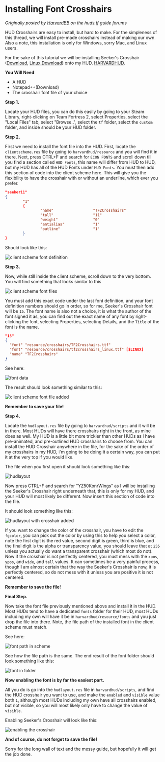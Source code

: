 # Installing Font Crosshairs

_Originally posted by [HarvardBB](https://github.com/harvardbb) on the huds.tf guide forums_

HUD Crosshairs are easy to install, but hard to make. For the simpleness of this thread, we will install pre-made crosshairs instead of making our own. Also a note, this installation is only for Windows, sorry Mac, and Linux users.

For the sake of this tutorial we will be installing Seeker's Crosshair ([Download](https://raw.githubusercontent.com/Hypnootize/TF2-HUD-Crosshairs/master/crosshairs/TF2Crosshairs.ttf), [Linux Download](https://raw.githubusercontent.com/Hypnootize/TF2-HUD-Crosshairs/master/crosshairs/tf2crosshairs_linux.ttf)) onto my HUD, [HARVARDHUD](https://github.com/harvardbb/harvardhud).

**You Will Need**

* A HUD
* Notepad++(Download)
* The crosshair font file of your choice

**Step 1.**

Locate your HUD files, you can do this easily by going to your Steam Library, right-clicking on Team Fortress 2, select Properties, select the "Local Files" tab, select "Browse..", select the `tf` folder, select the `custom` folder, and inside should be your HUD folder.

**Step 2.**

First we need to install the font file into the HUD. First, locate the `clientscheme.res` file by going to `harvardhud/resource` and you will find it in there. Next, press CTRL+F and search for `ECON FONTS` and scroll down till you find a section called `HUD Fonts`, this name will differ from HUD to HUD, but my HUD has all of the HUD Fonts under `HUD Fonts`. You must then add this section of code into the client scheme here. This will give you the flexibility to have the crosshair with or without an underline, which ever you prefer.

```json
"seeker11"
{
        "1"
        {
                "name"                  "TF2Crosshairs"
                "tall"                  "11"
                "weight"                "0"
                "antialias"             "1"
                "outline"               "1"
        }
}
```

Should look like this:

![client scheme font definition](../../assets/images/tf2/huds/font_crosshairs/clientscheme_font.png)

**Step 3.**

Now, while still inside the client scheme, scroll down to the very bottom.  You will find something that looks similar to this

![client scheme font files](../../assets/images/tf2/huds/font_crosshairs/clientscheme_fontfile.png)

You must add this exact code under the last font definition, and your font definition numbers should go in order, so for me, Seeker's Crosshair font will be `15`. The font name is also not a choice, it is what the author of the font signed it as, you can find out the exact name of any font by right-clicking the font, selecting Properties, selecting Details, and the `Title` of the font is the name.

```json
"15"
{
  "font" "resource/crosshairs/TF2Crosshairs.ttf"
  "font" "resource/crosshairs/tf2crosshairs_linux.ttf" [$LINUX]
  "name" "TF2Crosshairs"
}
```

See here:

![font data](../../assets/images/tf2/huds/font_crosshairs/font_data.png)

The result should look something similar to this:

![client scheme font file added](../../assets/images/tf2/huds/font_crosshairs/clientscheme_fontfile_added.png)

**Remember to save your file!**

**Step 4.**

Locate the `hudlayout.res` file by going to `harvardhud/scripts` and it will be in there. Most HUDs will have there crosshairs right in the front, as mine does as well. My HUD is a little bit more trickier than other HUDs as I have pre-animated, and pre-outlined HUD crosshairs to choose from. You can install the HUD Crosshair anywhere in the file, for the sake of the order of my crosshairs in my HUD, I'm going to be doing it a certain way, you can put it at the very top if you would like.

The file when you first open it should look something like this:

![hudlayout](../../assets/images/tf2/huds/font_crosshairs/hudlayout.png)

Now press CTRL+F and search for "YZ50KonrWings" as I will be installing the Seeker's Crosshair right underneath that, this is only for my HUD, and your HUD will most likely be different. Now insert this section of code into the file.

It should look something like this:

![hudlayout with crosshair added](../../assets/images/tf2/huds/font_crosshairs/hudlayout_added.png)

If you want to change the color of the crosshair, you have to edit the `fgcolor`, you can pick out the color by using this to help you select a color, note the first digit is the red value, second digit is green, third is blue, and the final digit is the alpha or transparency value, you should leave that at `255` unless you actually do want a transparent crosshair (which most do not). Now if the crosshair is not perfectly centered, you must mess with the `xpos`, `ypos`, and `wide`, and `tall` values. It can sometimes be a very painful process, though I am almost certain that the way the Seeker's Crosshair is now, it is perfectly centered, so do not mess with it unless you are positive it is not centered.

**Remember to save the file!**

**Final Step.**

Now take the font file previously mentioned above and install it in the HUD. Most HUDs tend to have a dedicated `fonts` folder for their HUD, most HUDs including my own will have it be in `harvardhud/resource/fonts` and you just drop the file into there. Note, the file path of the installed font in the client scheme must match.

See here:

![font path in scheme](../../assets/images/tf2/huds/font_crosshairs/font_path.png)

See how the file path is the same.
The end result of the font folder should look something like this:

![font in folder](../../assets/images/tf2/huds/font_crosshairs/font_folder.png)

**Now enabling the font is by far the easiest part.**

All you do is go into the `hudlayout.res` file in `harvardhud/scripts`, and find the HUD crosshair you want to use, and make the `enabled` and `visible` value both `1`, although most HUDs including my own have all crosshairs enabled, but not visible, so you will most likely only have to change the value of `visible`.

Enabling Seeker's Crosshair will look like this:

![enabling the crosshair](../../assets/images/tf2/huds/font_crosshairs/enabling_crosshair.png)

**And of course, do not forget to save the file!**

Sorry for the long wall of text and the messy guide, but hopefully it will get the job done.
